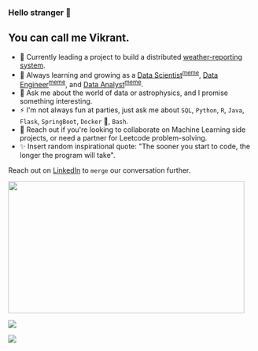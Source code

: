 ### Hello stranger 👋

<h2>You can call me Vikrant.</h2>


- 🔭 Currently leading a project to build a distributed [weather-reporting system](https://github.com/airavata-courses/scapsulators).
- 🌱 Always learning and growing as a [Data Scientist](https://github.com/vikrantdeshpande09876/Credit_Card_Fraud_Detection)<sup><a href="https://i.pinimg.com/originals/31/9c/01/319c01608b5b7d0d9b6b875f39ae6938.jpg">meme</a></sup>, [Data Engineer](https://github.com/vikrantdeshpande09876/Masterize_Hospital_Entities)<sup><a href="https://miro.medium.com/max/645/1*VQfBYdqHe5Icb7Tj3iHpww.jpeg">meme</a></sup>, and [Data Analyst](https://www.kaggle.com/vikrantdeshpande098/gstore-cust-revenue-prediction)<sup><a href="https://i.redd.it/yuh43yxmtpe31.jpg">meme</a></sup>.
- 💬 Ask me about the world of data or astrophysics, and I promise something interesting.
- ⚡ I'm not always fun at parties, just ask me about `SQL`, `Python`, `R`, `Java`, `Flask`, `SpringBoot`, `Docker` 🐳, `Bash`.
- 👯 Reach out if you're looking to collaborate on Machine Learning side projects, or need a partner for Leetcode problem-solving.
- ✨ Insert random inspirational quote: "The sooner you start to code, the longer the program will take".

Reach out on [LinkedIn](https://www.linkedin.com/in/vikrant-deshpande/) to `merge` our conversation further.

<img src="https://c.tenor.com/q9mxm8_8lG4AAAAd/git-merge-git.gif" width="480" height="269"></img>


[<img src="https://img.shields.io/badge/LinkedIn-0077B5?style=for-the-badge&logo=linkedin&logoColor=white" />](https://www.linkedin.com/in/vikrant-deshpande/)

[<img src="https://img.shields.io/badge/GitHub-100000?style=for-the-badge&logo=github&logoColor=white" />](https://github.com/vikrantdeshpande09876/)

